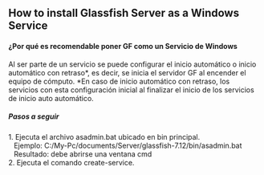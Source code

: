<h2>How to install Glassfish Server as a Windows Service</h2>

<h4>¿Por qué es recomendable poner GF como un Servicio de Windows</h4>
Al ser parte de un servicio se puede configurar el inicio automático o inicio automático con retraso*, es decir, se inicia el servidor GF al encender el equipo de cómputo. 
*En caso de inicio automático con retraso, los servicios con esta configuración inicial al finalizar el inicio de los servicios de inicio auto automático.

<h5>Pasos a seguir</h5>
1. Ejecuta el archivo asadmin.bat ubicado en bin principal. 
<br/>
&ensp; Ejemplo: C:/My-Pc/documents/Server/glassfish-7.12/bin/asadmin.bat
<br/>
&ensp; Resultado: debe abrirse una ventana cmd
<br/>
2. Ejecuta el comando create-service.

